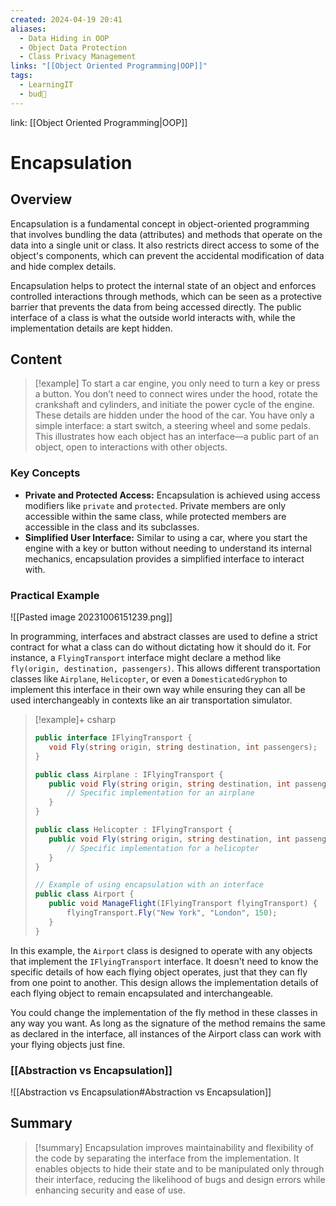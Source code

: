 ```yaml
---
created: 2024-04-19 20:41
aliases:
  - Data Hiding in OOP
  - Object Data Protection
  - Class Privacy Management
links: "[[Object Oriented Programming|OOP]]"
tags:
  - LearningIT
  - bud🌿
---
```

link: [[Object Oriented Programming|OOP]]

# Encapsulation

## Overview

Encapsulation is a fundamental concept in object-oriented programming that involves bundling the data (attributes) and methods that operate on the data into a single unit or class. It also restricts direct access to some of the object's components, which can prevent the accidental modification of data and hide complex details.

Encapsulation helps to protect the internal state of an object and enforces controlled interactions through methods, which can be seen as a protective barrier that prevents the data from being accessed directly. The public interface of a class is what the outside world interacts with, while the implementation details are kept hidden.

## Content

> [!example] 
> To start a car engine, you only need to turn a key or press a button. You don’t need to connect wires under the hood, rotate the crankshaft and cylinders, and initiate the power cycle of the engine. These details are hidden under the hood of the car. You have only a simple interface: a start switch, a steering wheel and some pedals. This illustrates how each object has an interface—a public part of an object, open to interactions with other objects.

### Key Concepts

- **Private and Protected Access:** Encapsulation is achieved using access modifiers like `private` and `protected`. Private members are only accessible within the same class, while protected members are accessible in the class and its subclasses.
- **Simplified User Interface:** Similar to using a car, where you start the engine with a key or button without needing to understand its internal mechanics, encapsulation provides a simplified interface to interact with.

### Practical Example

![[Pasted image 20231006151239.png]]

In programming, interfaces and abstract classes are used to define a strict contract for what a class can do without dictating how it should do it. For instance, a `FlyingTransport` interface might declare a method like `fly(origin, destination, passengers)`. This allows different transportation classes like `Airplane`, `Helicopter`, or even a `DomesticatedGryphon` to implement this interface in their own way while ensuring they can all be used interchangeably in contexts like an air transportation simulator.


> [!example]+ csharp
>``` csharp
>public interface IFlyingTransport {
>    void Fly(string origin, string destination, int passengers);
>}
>
>public class Airplane : IFlyingTransport {
>    public void Fly(string origin, string destination, int passengers) {
>        // Specific implementation for an airplane
>    }
>}
>
>public class Helicopter : IFlyingTransport {
>    public void Fly(string origin, string destination, int passengers) {
>        // Specific implementation for a helicopter
>    }
>}
>
>// Example of using encapsulation with an interface
>public class Airport {
>    public void ManageFlight(IFlyingTransport flyingTransport) {
>        flyingTransport.Fly("New York", "London", 150);
>    }
>}
>
>```


In this example, the `Airport` class is designed to operate with any objects that implement the `IFlyingTransport` interface. It doesn't need to know the specific details of how each flying object operates, just that they can fly from one point to another. This design allows the implementation details of each flying object to remain encapsulated and interchangeable.

You could change the implementation of the fly method in these classes in any way you want. As long as the signature of the method remains the same as declared in the interface, all instances of the Airport class can work with your flying objects just fine.

### [[Abstraction vs Encapsulation]] 

![[Abstraction vs Encapsulation#Abstraction vs Encapsulation]]

## Summary

>[!summary]
>Encapsulation improves maintainability and flexibility of the code by separating the interface from the implementation. It enables objects to hide their state and to be manipulated only through their interface, reducing the likelihood of bugs and design errors while enhancing security and ease of use.

 